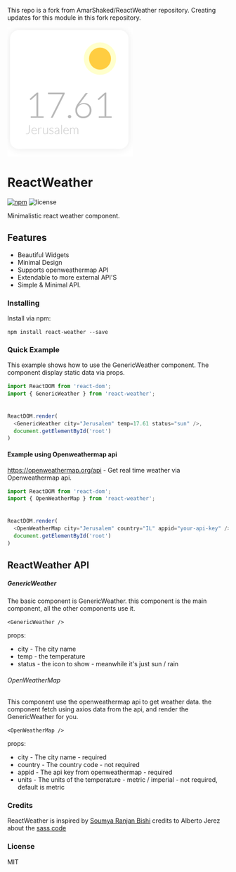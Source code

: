 This repo is a fork from AmarShaked/ReactWeather repository. 
Creating updates for this module in this fork repository. 

![Alt text](https://raw.githubusercontent.com/AmarShaked/ReactWeather/master/widget.png?raw=true "React Weather")

# ReactWeather
[![npm](https://img.shields.io/npm/v/npm.svg)](https://www.npmjs.com/package/react-weather)
![license](https://img.shields.io/badge/license-MIT%20License-green.svg)

Minimalistic react weather component.


## Features

- Beautiful Widgets
- Minimal Design
- Supports openweathermap API
- Extendable to more external API'S
- Simple & Minimal API.



### Installing
Install via npm:
```
npm install react-weather --save
```


### Quick Example
This example shows how to use the GenericWeather component.
The component display static data via props.
``` javascript
import ReactDOM from 'react-dom';
import { GenericWeather } from 'react-weather';


ReactDOM.render(
  <GenericWeather city="Jerusalem" temp=17.61 status="sun" />,
  document.getElementById('root')
)
```

#### Example using  Openweathermap api
https://openweathermap.org/api - Get real time weather via Openweathermap api.

``` javascript
import ReactDOM from 'react-dom';
import { OpenWeatherMap } from 'react-weather';


ReactDOM.render(
  <OpenWeatherMap city="Jerusalem" country="IL" appid="your-api-key" />,
  document.getElementById('root')
)
```


## ReactWeather API

##### GenericWeather
The basic component is GenericWeather.
this component is the main component, all the other components use it.
```
<GenericWeather />
```

props:
  - city - The city name
  - temp - the temperature
  - status - the icon to show - meanwhile it's just sun / rain

###### OpenWeatherMap
This component use the openweathermap api to get weather data.
the component fetch using axios data from the api, and render the GenericWeather for you.
```
<OpenWeatherMap />
```
props:
- city - The city name - required
- country - The country code - not required
- appid - The api key from openweathermap - required
- units - The units of the temperature - metric / imperial - not required, default is metric

### Credits
ReactWeather is inspired by [Soumya Ranjan Bishi](http://drbl.in/olwj)
credits to Alberto Jerez about the [sass code](http://codepen.io/ajerez/pen/KwYNWZ)

### License
MIT
